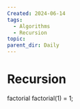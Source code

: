 ```yaml
---
Created: 2024-06-14
tags:
  - Algorithms
  - Recursion
topic: 
parent_dir: Daily
---
```

# Recursion
factorial 
factorial(1) = 1;
